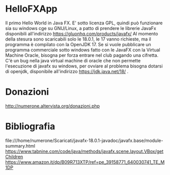 # HelloFXApp
Il primo Hello World in Java FX.
E' sotto licenza GPL, quindi può funzionare sia su windows cge su GNU/Linux, a patto di prendere le librerie JavaFx disponibili all'indirizzo https://gluonhq.com/products/javafx/
Al momento della stesura sono scaricabili solo le 18.0.1, le 17 vanno richieste, ma il programma è compilato con la OpenJDK 17.
Se si vuole pubblicare un programma commerciale sotto windows fatto con le JavaFX con la Virtual Machine Oracle, bisogna per forza entrare nel club pagando una cifretta.
C'è un bug nella java virtual machine di oracle che non permette l'esecuzione di javafx su windows, per ovviare al problema bisogna dotarsi di openjdk, disponibile all'indirizzo https://jdk.java.net/18/ .

# Donazioni

http://numerone.altervista.org/donazioni.php

# Bibliografia
file:///home/numerone/Scaricati/javafx-18.0.1-javadoc/javafx.base/module-summary.html
https://www.tabnine.com/code/java/methods/javafx.scene.layout.VBox/getChildren
https://www.amazon.it/dp/B09R713XTP/ref=pe_39158771_640030741_TE_M1DP
